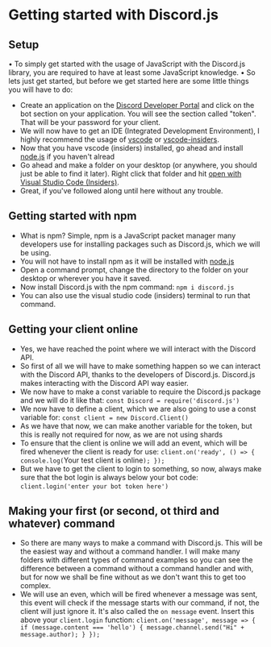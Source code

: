  # Getting started with Discord.js
 ## Setup
• To simply get started with the usage of JavaScript with the Discord.js library, you are required to have at least some JavaScript knowledge.
• So lets just get started, but before we get started here are some little things you will have to do:
- Create an application on the [Discord Developer Portal](https://discord.com/developers/applications) and click on the bot section on your application. You will see the section called "token". That will be your password for your client.
- We will now have to get an IDE (Integrated Development Environment), I highly recommend the usage of [vscode](https://code.visualstudio.com/) or [vscode-insiders](https://code.visualstudio.com/insiders/).
- Now that you have vscode (insiders) installed, go ahead and install [node.js](https://nodejs.org/en/) if you haven't alread
- Go ahead and make a folder on your desktop (or anywhere, you should just be able to find it later). Right click that folder and hit [open with Visual Studio Code (Insiders)](https://code.visualstudio.com/).
- Great, if you've followed along until here without any trouble.

## Getting started with npm
- What is npm? Simple, npm is a JavaScript packet manager many developers use for installing packages such as Discord.js, which we will be using.
- You will not have to install npm as it will be installed with [node.js](https://nodejs.org/en/) 
- Open a command prompt, change the directory to the folder on your desktop or wherever you have it saved. 
- Now install Discord.js with the npm command: `npm i discord.js`
- You can also use the visual studio code (insiders) terminal to run that command.

## Getting your client online
- Yes, we have reached the point where we will interact with the Discord API.
- So first of all we will have to make something happen so we can interact with the Discord API, thanks to the developers of Discord.js. Discord.js makes interacting with the Discord API way easier.
- We now have to make a const variable to require the Discord.js package and we will do it like that: `const Discord = require('discord.js')`
- We now have to define a client, which we are also going to use a const variable for: `const client = new Discord.Client()`
- As we have that now, we can make another variable for the token, but this is really not required for now, as we are not using shards
- To ensure that the client is online we will add an event, which will be fired whenever the client is ready for use: `client.on('ready', () => {
  console.log(`Your test client is online`);
});`
- But we have to get the client to login to something, so now, always make sure that the bot login is always below your bot code: `client.login('enter your bot token here')`

## Making your first (or second, ot third and whatever) command
- So there are many ways to make a command with Discord.js. This will be the easiest way and without a command handler.
I will make many folders with different types of command examples so you can see the difference between a command without a command handler and with, but for now we shall be fine without as we don't want this to get too complex.
- We will use an even, which will be fired whenever a message was sent, this event will check if the message starts with our command, if not, the client will just ignore it. It's also called the `on message` event. Insert this above your `client.login` function: `client.on('message', message => {
  if (message.content === 'hello') {
   message.channel.send("Hi" + message.author);
  }
});`